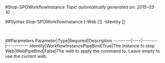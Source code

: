 #Stop-SPOWorkflowInstance
*Topic automatically generated on: 2015-03-10*


##Syntax
    Stop-SPOWorkflowInstance [-Web [<WebPipeBind>]] -Identity [<WorkflowInstancePipeBind>]

&nbsp;

##Parameters
Parameter|Type|Required|Description
---------|----|--------|-----------
Identity|WorkflowInstancePipeBind|True|The instance to stop
Web|WebPipeBind|False|The web to apply the command to. Leave empty to use the current web.

